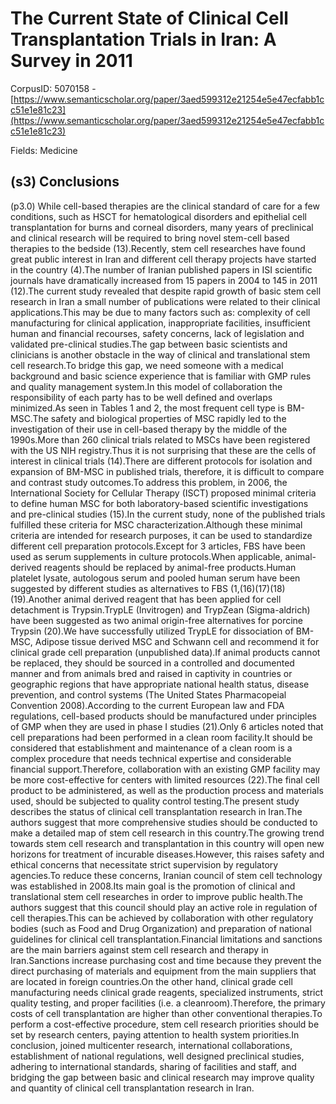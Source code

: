 # The Current State of Clinical Cell Transplantation Trials in Iran: A Survey in 2011

CorpusID: 5070158 - [https://www.semanticscholar.org/paper/3aed599312e21254e5e47ecfabb1cc51e1e81c23](https://www.semanticscholar.org/paper/3aed599312e21254e5e47ecfabb1cc51e1e81c23)

Fields: Medicine

## (s3) Conclusions
(p3.0) While cell-based therapies are the clinical standard of care for a few conditions, such as HSCT for hematological disorders and epithelial cell transplantation for burns  and corneal disorders, many years of preclinical and clinical research will be required to bring novel stem-cell based therapies to the bedside (13).Recently, stem cell researches have found great public interest in Iran and different cell therapy projects have started in the country (4).The number of Iranian published papers in ISI scientific journals have dramatically increased from 15 papers in 2004 to 145 in 2011 (12).The current study revealed that despite rapid growth of basic stem cell research in Iran a small number of publications were related to their clinical applications.This may be due to many factors such as: complexity of cell manufacturing for clinical application, inappropriate facilities, insufficient human and financial recourses, safety concerns, lack of legislation and validated pre-clinical studies.The gap between basic scientists and clinicians is another obstacle in the way of clinical and translational stem cell research.To bridge this gap, we need someone with a medical background and basic science experience that is familiar with GMP rules and quality management system.In this model of collaboration the responsibility of each party has to be well defined and overlaps minimized.As seen in Tables 1  and 2, the most frequent cell type is BM-MSC.The safety and biological properties of MSC rapidly led to the investigation of their use in cell-based therapy by the middle of the 1990s.More than 260 clinical trials related to MSCs have been registered with the US NIH registry.Thus it is not surprising that these are the cells of interest in clinical trials (14).There are different protocols for isolation and expansion of BM-MSC in published trials, therefore, it is difficult to compare and contrast study outcomes.To address this problem, in 2006, the International Society for Cellular Therapy (ISCT) proposed minimal criteria to define human MSC for both laboratory-based scientific investigations and pre-clinical studies (15).In the current study, none of the published trials fulfilled these criteria for MSC characterization.Although these minimal criteria are intended for research purposes, it can be used to standardize different cell preparation protocols.Except for 3 articles, FBS have been used as serum supplements in culture protocols.When applicable, animal-derived reagents should be replaced by animal-free products.Human platelet lysate, autologous serum and pooled human serum have been suggested by different studies as alternatives to FBS (1,(16)(17)(18)(19).Another animal derived reagent that has been applied for cell detachment is Trypsin.TrypLE (Invitrogen) and TrypZean (Sigma-aldrich) have been suggested as two animal origin-free alternatives for porcine Trypsin (20).We have successfully utilized TrypLE for dissociation of BM-MSC, Adipose tissue derived MSC and Schwann cell and recommend it for clinical grade cell preparation (unpublished data).If animal products cannot be replaced, they should be sourced in a controlled and documented manner and from animals bred and raised in captivity in countries or geographic regions that have appropriate national health status, disease prevention, and control systems (The United States Pharmacopeial Convention 2008).According to the current European law and FDA regulations, cell-based products should be manufactured under principles of GMP when they are used in phase I studies (21).Only 6 articles noted that cell preparations had been performed in a clean room facility.It should be considered that establishment and maintenance of a clean room is a complex procedure that needs technical expertise and considerable financial support.Therefore, collaboration with an existing GMP facility may be more cost-effective for centers with limited resources (22).The final cell product to be administered, as well as the production process and materials used, should be subjected to quality control testing.The present study describes the status of clinical cell transplantation research in Iran.The authors suggest that more comprehensive studies should be conducted to make a detailed map of stem cell research in this country.The growing trend towards stem cell research and transplantation in this country will open new horizons for treatment of incurable diseases.However, this raises safety and ethical concerns that necessitate strict supervision by regulatory agencies.To reduce these concerns, Iranian council of stem cell technology was established in 2008.Its main goal is the promotion of clinical and translational stem cell researches in order to improve public health.The authors suggest that this council should play an active role in regulation of cell therapies.This can be achieved by collaboration with other regulatory bodies (such as Food and Drug Organization) and preparation of national guidelines for clinical cell transplantation.Financial limitations and sanctions are the main barriers against stem cell research and therapy in Iran.Sanctions increase purchasing cost and time because they prevent the direct purchasing of materials and equipment from the main suppliers that are located in foreign countries.On the other hand, clinical grade cell manufacturing needs clinical grade reagents, specialized instruments, strict quality testing, and proper facilities (i.e. a cleanroom).Therefore, the primary costs of cell transplantation are higher than other conventional therapies.To perform a cost-effective procedure, stem cell research priorities should be set by research centers, paying attention to health system priorities.In conclusion, joined multicenter research, international collaborations, establishment of national regulations, well designed preclinical studies, adhering to international standards, sharing of facilities and staff, and bridging the gap between basic and clinical research may improve quality and quantity of clinical cell transplantation research in Iran.
